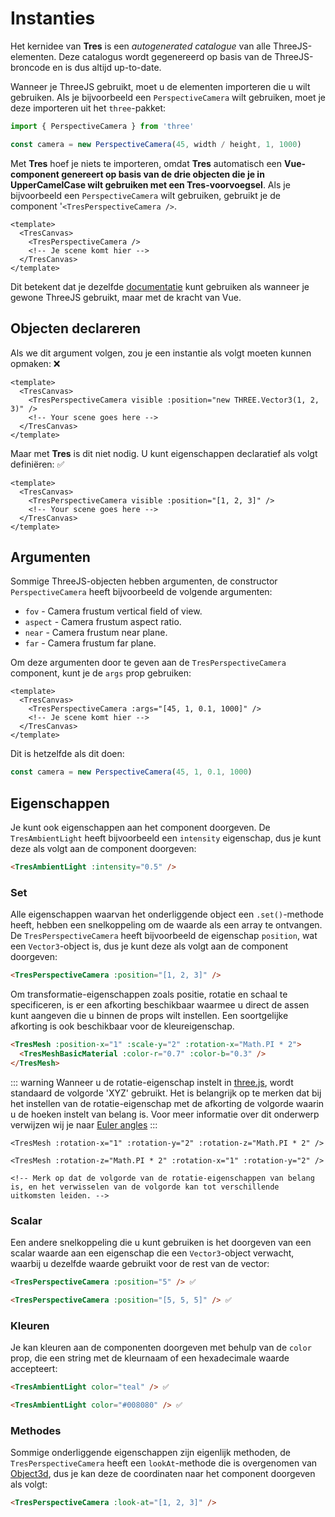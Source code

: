 # Instanties

Het kernidee van **Tres** is een _autogenerated catalogue_ van alle ThreeJS-elementen. Deze catalogus wordt gegenereerd op basis van de ThreeJS-broncode en is dus altijd up-to-date.

Wanneer je ThreeJS gebruikt, moet u de elementen importeren die u wilt gebruiken. Als je bijvoorbeeld een `PerspectiveCamera` wilt gebruiken, moet je deze importeren uit het `three`-pakket:

```js
import { PerspectiveCamera } from 'three'

const camera = new PerspectiveCamera(45, width / height, 1, 1000)
```

Met **Tres** hoef je niets te importeren, omdat **Tres** automatisch een **Vue-component genereert op basis van de drie objecten die je in UpperCamelCase wilt gebruiken met een Tres-voorvoegsel**. Als je bijvoorbeeld een `PerspectiveCamera` wilt gebruiken, gebruikt je de component '`<TresPerspectiveCamera />`.

```vue
<template>
  <TresCanvas>
    <TresPerspectiveCamera />
    <!-- Je scene komt hier -->
  </TresCanvas>
</template>
```
Dit betekent dat je dezelfde [documentatie](https://threejs.org/docs/) kunt gebruiken als wanneer je gewone ThreeJS gebruikt, maar met de kracht van Vue.

## Objecten declareren

Als we dit argument volgen, zou je een instantie als volgt moeten kunnen opmaken: ❌

```vue
<template>
  <TresCanvas>
    <TresPerspectiveCamera visible :position="new THREE.Vector3(1, 2, 3)" />
    <!-- Your scene goes here -->
  </TresCanvas>
</template>
```
Maar met **Tres** is dit niet nodig. U kunt eigenschappen declaratief als volgt definiëren: ✅

```vue
<template>
  <TresCanvas>
    <TresPerspectiveCamera visible :position="[1, 2, 3]" />
    <!-- Your scene goes here -->
  </TresCanvas>
</template>
```

## Argumenten

Sommige ThreeJS-objecten hebben argumenten, de constructor `PerspectiveCamera` heeft bijvoorbeeld de volgende argumenten:

- `fov` - Camera frustum vertical field of view.
- `aspect` - Camera frustum aspect ratio.
- `near` - Camera frustum near plane.
- `far` - Camera frustum far plane.

Om deze argumenten door te geven aan de `TresPerspectiveCamera` component, kunt je de `args` prop gebruiken:

```vue
<template>
  <TresCanvas>
    <TresPerspectiveCamera :args="[45, 1, 0.1, 1000]" />
    <!-- Je scene komt hier -->
  </TresCanvas>
</template>
```

Dit is hetzelfde als dit doen:

```ts
const camera = new PerspectiveCamera(45, 1, 0.1, 1000)
```

## Eigenschappen

Je kunt ook eigenschappen aan het component doorgeven. De `TresAmbientLight` heeft bijvoorbeeld een `intensity` eigenschap, dus je kunt deze als volgt aan de component doorgeven:

```html
<TresAmbientLight :intensity="0.5" />
```

### Set

Alle eigenschappen waarvan het onderliggende object een `.set()`-methode heeft, hebben een snelkoppeling om de waarde als een array te ontvangen. De `TresPerspectiveCamera` heeft bijvoorbeeld de eigenschap `position`, wat een `Vector3`-object is, dus je kunt deze als volgt aan de component doorgeven:

```html
<TresPerspectiveCamera :position="[1, 2, 3]" />
```

Om transformatie-eigenschappen zoals positie, rotatie en schaal te specificeren, is er een afkorting beschikbaar waarmee u direct de assen kunt aangeven die u binnen de props wilt instellen. Een soortgelijke afkorting is ook beschikbaar voor de kleureigenschap.

<!-- Ik heb de kleursyntaxis gewijzigd van vue naar html, omdat vue defect lijkt en geneste componenten niet kleurt -->
```html
<TresMesh :position-x="1" :scale-y="2" :rotation-x="Math.PI * 2">
  <TresMeshBasicMaterial :color-r="0.7" :color-b="0.3" />
</TresMesh>
```

::: warning
Wanneer u de rotatie-eigenschap instelt in [three.js](https://threejs.org/docs/index.html#api/en/math/Euler), wordt standaard de volgorde 'XYZ' gebruikt.
Het is belangrijk op te merken dat bij het instellen van de rotatie-eigenschap met de afkorting de volgorde waarin u de hoeken instelt van belang is. Voor meer informatie over dit onderwerp verwijzen wij je naar [Euler angles](https://en.wikipedia.org/wiki/Euler_angles)
:::

```vue
<TresMesh :rotation-x="1" :rotation-y="2" :rotation-z="Math.PI * 2" />

<TresMesh :rotation-z="Math.PI * 2" :rotation-x="1" :rotation-y="2" />

<!-- Merk op dat de volgorde van de rotatie-eigenschappen van belang is, en het verwisselen van de volgorde kan tot verschillende uitkomsten leiden. -->
```

### Scalar

Een andere snelkoppeling die u kunt gebruiken is het doorgeven van een scalar waarde aan een eigenschap die een `Vector3`-object verwacht, waarbij u dezelfde waarde gebruikt voor de rest van de vector:

```html
<TresPerspectiveCamera :position="5" /> ✅
```

```html
<TresPerspectiveCamera :position="[5, 5, 5]" /> ✅
```

### Kleuren

Je kan kleuren aan de componenten doorgeven met behulp van de `color` prop, die een string met de kleurnaam of een hexadecimale waarde accepteert:

```html
<TresAmbientLight color="teal" /> ✅
```

```html
<TresAmbientLight color="#008080" /> ✅
```

### Methodes

Sommige onderliggende eigenschappen zijn eigenlijk methoden, de `TresPerspectiveCamera` heeft een `lookAt`-methode die is overgenomen van [Object3d](https://threejs.org/docs/#api/en/core/Object3D.lookAt), dus je kan deze de coordinaten naar het component doorgeven als volgt:

```html
<TresPerspectiveCamera :look-at="[1, 2, 3]" />
```
